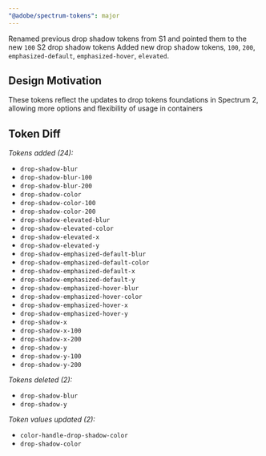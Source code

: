 ```yaml
---
"@adobe/spectrum-tokens": major
---
```


Renamed previous drop shadow tokens from S1 and pointed them to the new `100` S2 drop shadow tokens
Added new drop shadow tokens, `100`, `200`, `emphasized-default`, `emphasized-hover`, `elevated`.

## Design Motivation

These tokens reflect the updates to drop tokens foundations in Spectrum 2, allowing more options and flexibility of usage in containers

## Token Diff

_Tokens added (24):_

- `drop-shadow-blur`
- `drop-shadow-blur-100`
- `drop-shadow-blur-200`
- `drop-shadow-color`
- `drop-shadow-color-100`
- `drop-shadow-color-200`
- `drop-shadow-elevated-blur`
- `drop-shadow-elevated-color`
- `drop-shadow-elevated-x`
- `drop-shadow-elevated-y`
- `drop-shadow-emphasized-default-blur`
- `drop-shadow-emphasized-default-color`
- `drop-shadow-emphasized-default-x`
- `drop-shadow-emphasized-default-y`
- `drop-shadow-emphasized-hover-blur`
- `drop-shadow-emphasized-hover-color`
- `drop-shadow-emphasized-hover-x`
- `drop-shadow-emphasized-hover-y`
- `drop-shadow-x`
- `drop-shadow-x-100`
- `drop-shadow-x-200`
- `drop-shadow-y`
- `drop-shadow-y-100`
- `drop-shadow-y-200`

_Tokens deleted (2):_

- `drop-shadow-blur`
- `drop-shadow-y`

_Token values updated (2):_

- `color-handle-drop-shadow-color`
- `drop-shadow-color`
